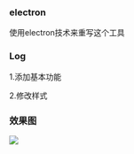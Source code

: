### electron
使用electron技术来重写这个工具

### Log

1.添加基本功能

2.修改样式

### 效果图
![](http://ojlxao0wn.bkt.clouddn.com/blog/2017-01-16_210139.png)
